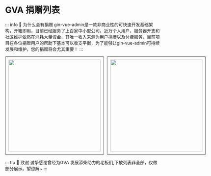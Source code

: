 # GVA 捐赠列表

::: info 🚦 为什么会有捐赠
gin-vue-admin是一款非商业性的可快速开发基础架构，开箱即用，目前已经服务了上百家中小型公司，近万个人用户，服务器开支和社区维护依然在消耗大量资金，其唯一收入来源为用户捐赠以及付费服务，目前项目在各位捐赠用户的帮助下基本可以收支平衡，为了能够让gin-vue-admin可持续发展和维护，您的捐赠将会尤其重要！
:::

<div style="display: flex; align-items: center">
    <img class="py-img" src="/coffee/alipay.png">
    <img class="py-img" src="/coffee/wechat-pay.png">
</div>

::: tip 🎉 致谢
诚挚感谢曾经为GVA 发展添柴助力的老板们,下放列表非全部，仅做部分展示。望谅解~
:::

<PluginRanking />

<style>
.py-img{
    width: 300px;
    height: 300px;
    border:1px solid ;
    padding: 10px;
    border-radius: 4px;
}
.py-img:last-child{
    margin-left: 10px;
}

@media (max-width: 750px) {
.py-img{
    width: calc(50vw - 40px);
    height: calc(50vw - 40px);
    }
}
</style>
